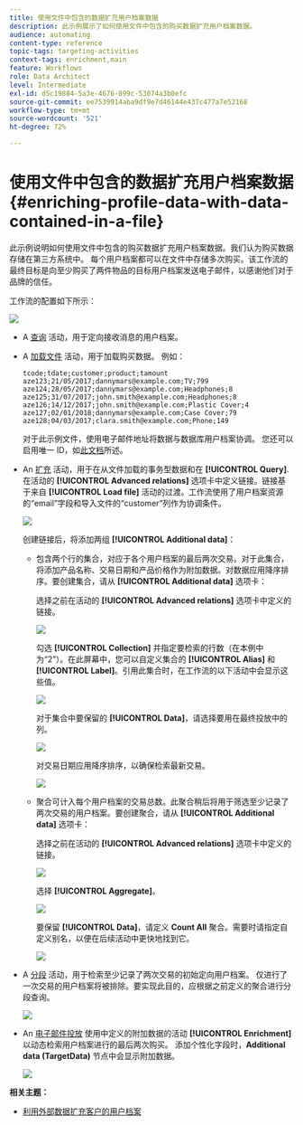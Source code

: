 ```yaml
---
title: 使用文件中包含的数据扩充用户档案数据
description: 此示例展示了如何使用文件中包含的购买数据扩充用户档案数据。
audience: automating
content-type: reference
topic-tags: targeting-activities
context-tags: enrichment,main
feature: Workflows
role: Data Architect
level: Intermediate
exl-id: d5c19884-5a3e-4676-899c-53074a3b0efc
source-git-commit: ee7539914aba9df9e7d46144e437c477a7e52168
workflow-type: tm+mt
source-wordcount: '521'
ht-degree: 72%

---
```


# 使用文件中包含的数据扩充用户档案数据 {#enriching-profile-data-with-data-contained-in-a-file}

此示例说明如何使用文件中包含的购买数据扩充用户档案数据。我们认为购买数据存储在第三方系统中。 每个用户档案都可以在文件中存储多次购买。该工作流的最终目标是向至少购买了两件物品的目标用户档案发送电子邮件，以感谢他们对于品牌的信任。

工作流的配置如下所示：

![](assets/enrichment_example_workflow.png)

* A [查询](../../automating/using/query.md) 活动，用于定向接收消息的用户档案。
* A [加载文件](../../automating/using/load-file.md) 活动，用于加载购买数据。 例如：

  ```
  tcode;tdate;customer;product;tamount
  aze123;21/05/2017;dannymars@example.com;TV;799
  aze124;28/05/2017;dannymars@example.com;Headphones;8
  aze125;31/07/2017;john.smith@example.com;Headphones;8
  aze126;14/12/2017;john.smith@example.com;Plastic Cover;4
  aze127;02/01/2018;dannymars@example.com;Case Cover;79
  aze128;04/03/2017;clara.smith@example.com;Phone;149
  ```

  对于此示例文件，使用电子邮件地址将数据与数据库用户档案协调。 您还可以启用唯一 ID，如[此文档](../../developing/using/configuring-the-resource-s-data-structure.md#generating-a-unique-id-for-profiles-and-custom-resources)所述。

* An [扩充](../../automating/using/enrichment.md) 活动，用于在从文件加载的事务型数据和在 **[!UICONTROL Query]**. 在活动的 **[!UICONTROL Advanced relations]** 选项卡中定义链接。链接基于来自 **[!UICONTROL Load file]** 活动的过渡。工作流使用了用户档案资源的“email”字段和导入文件的“customer”列作为协调条件。

  ![](assets/enrichment_example_workflow2.png)

  创建链接后，将添加两组 **[!UICONTROL Additional data]**：

   * 包含两个行的集合，对应于各个用户档案的最后两次交易。对于此集合，将添加产品名称、交易日期和产品价格作为附加数据。对数据应用降序排序。要创建集合，请从 **[!UICONTROL Additional data]** 选项卡：

     选择之前在活动的 **[!UICONTROL Advanced relations]** 选项卡中定义的链接。

     ![](assets/enrichment_example_workflow3.png)

     勾选 **[!UICONTROL Collection]** 并指定要检索的行数（在本例中为“2”）。在此屏幕中，您可以自定义集合的 **[!UICONTROL Alias]** 和 **[!UICONTROL Label]**。引用此集合时，在工作流的以下活动中会显示这些值。

     ![](assets/enrichment_example_workflow4.png)

     对于集合中要保留的 **[!UICONTROL Data]**，请选择要用在最终投放中的列。

     ![](assets/enrichment_example_workflow6.png)

     对交易日期应用降序排序，以确保检索最新交易。

     ![](assets/enrichment_example_workflow7.png)

   * 聚合可计入每个用户档案的交易总数。此聚合稍后将用于筛选至少记录了两次交易的用户档案。要创建聚合，请从 **[!UICONTROL Additional data]** 选项卡：

     选择之前在活动的 **[!UICONTROL Advanced relations]** 选项卡中定义的链接。

     ![](assets/enrichment_example_workflow3.png)

     选择 **[!UICONTROL Aggregate]**。

     ![](assets/enrichment_example_workflow8.png)

     要保留 **[!UICONTROL Data]**，请定义 **Count All** 聚合。需要时请指定自定义别名，以便在后续活动中更快地找到它。

     ![](assets/enrichment_example_workflow9.png)

* A [分段](../../automating/using/segmentation.md) 活动，用于检索至少记录了两次交易的初始定向用户档案。 仅进行了一次交易的用户档案将被排除。要实现此目的，应根据之前定义的聚合进行分段查询。

  ![](assets/enrichment_example_workflow5.png)

* An [电子邮件投放](../../automating/using/email-delivery.md) 使用中定义的附加数据的活动 **[!UICONTROL Enrichment]** 以动态检索用户档案进行的最后两次购买。 添加个性化字段时，**Additional data (TargetData)** 节点中会显示附加数据。

  ![](assets/enrichment_example_workflow10.png)

**相关主题：**

* [利用外部数据扩充客户的用户档案](https://helpx.adobe.com/cn/campaign/kb/simplify-campaign-management.html#Managedatatofuelengagingexperiences)
